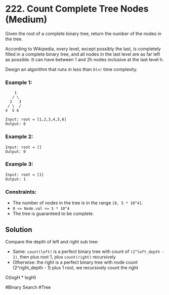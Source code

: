 # 222. Count Complete Tree Nodes (Medium)

Given the root of a complete binary tree, return the number of the nodes in the tree.

According to Wikipedia, every level, except possibly the last, is completely filled in a complete binary tree, and all nodes in the last level are as far left as possible. It can have between 1 and 2h nodes inclusive at the last level h.

Design an algorithm that runs in less than `O(n)` time complexity.

### Example 1:

```
    1
   / \
  2   3
 / \  /
4  5 6

Input: root = [1,2,3,4,5,6]
Output: 6
```

### Example 2:

```
Input: root = []
Output: 0
```

### Example 3:

```
Input: root = [1]
Output: 1
```

### Constraints:

- The number of nodes in the tree is in the range `[0, 5 * 10^4]`.
- `0 <= Node.val <= 5 * 10^4`
- The tree is guaranteed to be complete.

## Solution

Compare the depth of left and right sub tree:

- Same: `count(left)` is a perfect binary tree with count of `(2^left_depth - 1)`, then plus root 1, plus `count(right)` recursively
- Otherwise: the right is a perfect binary tree with node count (2^right_depth - 1) plus 1 root, we recursively count the right

O(logH \* logH)

#Binary Search #Tree
